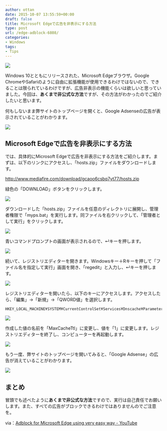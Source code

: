 ```yaml
---
author: ottan
date: 2015-10-07 13:55:59+00:00
draft: false
title: Microsoft Edgeで広告を非表示にする方法
type: post
url: /edge-adblock-6808/
categories:
- Windows
tags:
- Tips
---
```


![](/uploads/2015/10/151007-56151e8f167f9.jpg)






Windows 10とともにリリースされた、Microsoft Edgeブラウザ。Google ChromeやSafariのように自由に拡張機能が使用できるわけではないので、できることは限られているわけですが、広告非表示の機能くらいは欲しいと思っていました。今回は、**あくまで非公式な方法**ですが、その方法がわかったのでご紹介したいと思います。





何もしないまま弊サイトのトップページを開くと、Google Adsenseの広告が表示されていることがわかります。





![](/uploads/2015/10/151007-56151e9178a67.png)






## Microsoft Edgeで広告を非表示にする方法





では、具体的にMicrosoft Edgeで広告を非表示にする方法をご紹介します。まずは、以下のリンクにアクセスし、「hosts.zip」ファイルをダウンロードします。



http://www.mediafire.com/download/gcaoo6csbq7yt77/hosts.zip



緑色の「DOWNLOAD」ボタンをクリックします。





![](/uploads/2015/10/151007-56151e95413d9.png)






ダウンロードした「hosts.zip」ファイルを任意のディレクトリに展開し、管理者権限で「myps.bat」を実行します。同ファイルを右クリックして、「管理者として実行」をクリックします。





![](/uploads/2015/10/151007-56151e97c033b.png)






青いコマンドプロンプトの画面が表示されるので、↵キーを押します。





![](/uploads/2015/10/151007-56151e9a2954d.png)






続いて、レジストリエディターを開きます。Windowsキー＋Rキーを押して「ファイル名を指定して実行」画面を開き、「regedit」と入力し、↵キーを押します。





![](/uploads/2015/10/151007-56151e9b354c0.png)






レジストリエディターを開いたら、以下のキーにアクセスします。アクセスしたら、「編集」→「新規」→「QWORD値」を選択します。




    
    HKEY_LOCAL_MACHINE¥SYSTEM¥CurrentControlSet¥Services¥Dnscache¥Parameters





![](/uploads/2015/10/151007-5615247c27685.png)






作成した値の名前を「MaxCacheTtl」に変更し、値を「1」に変更します。レジストリエディターを終了し、コンピューターを再起動します。





![](/uploads/2015/10/151007-5615247e0a5c6.png)






もう一度、弊サイトのトップページを開いてみると、「Google Adsense」の広告が消えていることがわかります。





![](/uploads/2015/10/151007-56151ea11da25.png)






## まとめ





冒頭でも述べたように**あくまで非公式な方法**ですので、実行は自己責任でお願いします。また、すべての広告がブロックできるわけではありませんのでご注意を。





via：[Adblock for Microsoft Edge using very easy way - YouTube](https://www.youtube.com/watch?v=wQFOKj19rKo)
